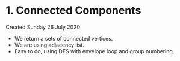 # 1. Connected Components
Created Sunday 26 July 2020

* We return a sets of connected vertices.
* We are using adjacency list.
* Easy to do, using DFS with envelope loop and group numbering.


